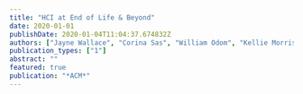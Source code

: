 ```yaml
---
title: "HCI at End of Life & Beyond"
date: 2020-01-01
publishDate: 2020-01-04T11:04:37.674832Z
authors: ["Jayne Wallace", "Corina Sas", "William Odom", "Kellie Morrissey", "Kyle Montague", "Patrick Olivier", "Nantia Koulidou"]
publication_types: ["1"]
abstract: ""
featured: true
publication: "*ACM*"
---
```


